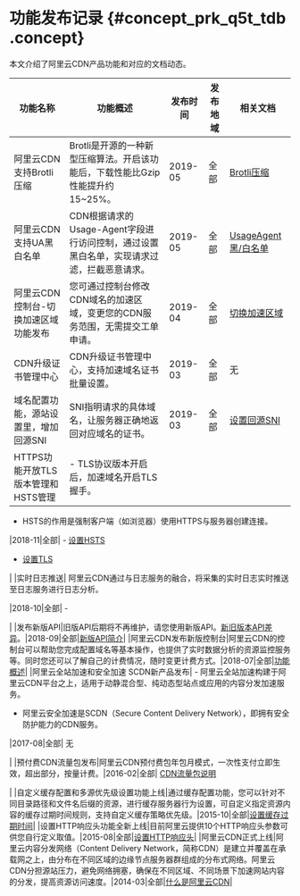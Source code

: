 # 功能发布记录 {#concept_prk_q5t_tdb .concept}

本文介绍了阿里云CDN产品功能和对应的文档动态。

|功能名称|功能概述|发布时间|发布地域|相关文档|
|----|----|----|----|----|
|阿里云CDN支持Brotli压缩|Brotli是开源的一种新型压缩算法。开启该功能后，下载性能比Gzip性能提升约15~25%。|2019-05|全部|[Brotli压缩](../../../../intl.zh-CN/域名管理/性能优化设置/Brotli压缩.md#)|
|阿里云CDN支持UA黑白名单|CDN根据请求的Usage-Agent字段进行访问控制，通过设置黑白名单，实现请求过滤，拦截恶意请求。|2019-05|全部|[UsageAgent黑/白名单](../../../../intl.zh-CN/域名管理/配置访问控制/配置UA黑白名单.md#)|
|阿里云CDN控制台-切换加速区域功能发布|您可通过控制台修改CDN域名的加速区域，变更您的CDN服务范围，无需提交工单申请。|2019-04|全部|[切换加速区域](../../../../intl.zh-CN/域名管理/基本配置/修改基础信息.md#)|
|CDN升级证书管理中心|CDN升级证书管理中心，支持加速域名证书批量设置。|2019-03|全部|无|
|域名配置功能，源站设置里，增加回源SNI|SNI指明请求的具体域名，让服务器正确地返回对应域名的证书。|2019-03|全部|[设置回源SNI](../../../../intl.zh-CN/域名管理/回源配置/配置回源SNI.md#)|
|HTTPS功能开放TLS版本管理和HSTS管理| -   TLS协议版本开启后，加速域名开启TLS握手。
-   HSTS的作用是强制客户端（如浏览器）使用HTTPS与服务器创建连接。

 |2018-11|全部| -   [设置HSTS](../../../../intl.zh-CN/域名管理/HTTPS安全加速/配置HSTS.md#)
-   [设置TLS](../../../../intl.zh-CN/域名管理/HTTPS安全加速/配置TLS.md#)

 |
|实时日志推送| 阿里云CDN通过与日志服务的融合，将采集的实时日志实时推送至日志服务进行日志分析。

 |2018-10|全部| -

 |
|发布新版API|旧版API后期将不再维护，请您使用新版API。[新旧版本API差异](../../../../intl.zh-CN/新版API参考/新旧版本API差异.md#)。|2018-09|全部|[新版API简介](../../../../intl.zh-CN/新版API参考/简介.md#)|
|阿里云CDN发布新版控制台|阿里云CDN的控制台可以帮助您完成配置域名等基本操作，也提供了实时数据分析的资源监控服务等。同时您还可以了解自己的计费情况，随时变更计费方式。|2018-07|全部|[功能概述](../../../../intl.zh-CN/域名管理/功能概述.md#)|
|阿里云全站加速和安全加速 SCDN新产品发布| -   阿里云全站加速构建于阿里云CDN平台之上，适用于动静混合型、纯动态型站点或应用的内容分发加速服务。
-   阿里云安全加速是SCDN（Secure Content Delivery Network），即拥有安全防护能力的CDN服务。

 |2017-08|全部| 无

 |
|预付费CDN流量包发布|阿里云CDN预付费包年包月模式，一次性支付立即生效，超出部分，按量计费。|2016-02|全部| [CDN流量包说明](https://www.alibabacloud.com/zh/product/cdn/pricing)

 |
|自定义缓存配置和多源优先级设置功能上线|通过缓存配置功能，您可以针对不同目录路径和文件名后缀的资源，进行缓存服务器行为设置，可自定义指定资源内容的缓存过期时间规则，支持自定义缓存策略优先级。|2015-10|全部|[设置缓存过期时间](../../../../intl.zh-CN/域名管理/缓存配置/配置缓存过期时间.md#)|
|设置HTTP响应头功能全新上线|目前阿里云提供10个HTTP响应头参数可供您自行定义取值。|2015-08|全部|[设置HTTP响应头](../../../../intl.zh-CN/域名管理/缓存配置/配置HTTP头.md#)|
|阿里云CDN正式上线|阿里云内容分发网络（Content Delivery Network，简称CDN）是建立并覆盖在承载网之上，由分布在不同区域的边缘节点服务器群组成的分布式网络。阿里云CDN分担源站压力，避免网络拥塞，确保在不同区域、不同场景下加速网站内容的分发，提高资源访问速度。|2014-03|全部|[什么是阿里云CDN](../../../../intl.zh-CN/产品简介/什么是阿里云CDN.md#)|

